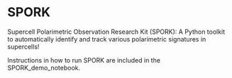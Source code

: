 # SPORK
Supercell Polarimetric Observation Research Kit (SPORK): A Python toolkit to automatically identify and track various polarimetric signatures in supercells!

Instructions in how to run SPORK are included in the SPORK_demo_notebook.
